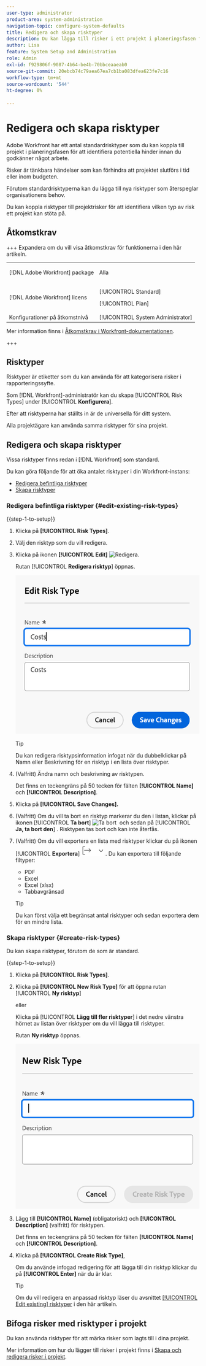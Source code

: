 ```yaml
---
user-type: administrator
product-area: system-administration
navigation-topic: configure-system-defaults
title: Redigera och skapa risktyper
description: Du kan lägga till risker i ett projekt i planeringsfasen för att identifiera potentiella hinder innan du godkänner något arbete. Risker är tänkbara händelser som kan förhindra att projektet slutförs i tid eller inom budgeten.
author: Lisa
feature: System Setup and Administration
role: Admin
exl-id: f929806f-9087-4b64-be4b-70bbceaaeab0
source-git-commit: 20ebcb74c79aea67ea7cb1ba083dfea623fe7c16
workflow-type: tm+mt
source-wordcount: '544'
ht-degree: 0%

---
```


# Redigera och skapa risktyper

<!--Audited: 03/2025-->

<!--DON'T DELETE, DRAFT OR HIDE THIS ARTICLE. IT IS LINKED TO THE PRODUCT, THROUGH THE CONTEXT SENSITIVE HELP LINKS.-->

Adobe Workfront har ett antal standardrisktyper som du kan koppla till projekt i planeringsfasen för att identifiera potentiella hinder innan du godkänner något arbete.

Risker är tänkbara händelser som kan förhindra att projektet slutförs i tid eller inom budgeten.

Förutom standardrisktyperna kan du lägga till nya risktyper som återspeglar organisationens behov.

Du kan koppla risktyper till projektrisker för att identifiera vilken typ av risk ett projekt kan stöta på.

## Åtkomstkrav

+++ Expandera om du vill visa åtkomstkrav för funktionerna i den här artikeln.

<table style="table-layout:auto"> 
 <col> 
 <col> 
 <tbody> 
  <tr> 
   <td>[!DNL Adobe Workfront] package</td> 
   <td><p>Alla</p></td> 
  </tr> 
  <tr> 
   <td>[!DNL Adobe Workfront] licens</td> 
   <td><p>[!UICONTROL Standard]</p>
       <p>[!UICONTROL Plan]</p></td>
  </tr> 
  <tr> 
   <td>Konfigurationer på åtkomstnivå</td> 
   <td>[!UICONTROL System Administrator]</td> 
  </tr> 
 </tbody> 
</table>

Mer information finns i [Åtkomstkrav i Workfront-dokumentationen](/help/quicksilver/administration-and-setup/add-users/access-levels-and-object-permissions/access-level-requirements-in-documentation.md).

+++

## Risktyper

Risktyper är etiketter som du kan använda för att kategorisera risker i rapporteringssyfte.

Som [!DNL Workfront]-administratör kan du skapa [!UICONTROL Risk Types] under [!UICONTROL **Konfigurera**].

Efter att risktyperna har ställts in är de universella för ditt system.

Alla projektägare kan använda samma risktyper för sina projekt.

## Redigera och skapa risktyper

Vissa risktyper finns redan i [!DNL Workfront] som standard.


Du kan göra följande för att öka antalet risktyper i din Workfront-instans:

* [Redigera befintliga risktyper](#edit-existing-risk-types)
* [Skapa risktyper](#create-risk-types)

### Redigera befintliga risktyper {#edit-existing-risk-types}

{{step-1-to-setup}}

1. Klicka på **[!UICONTROL Risk Types]**.
1. Välj den risktyp som du vill redigera.
1. Klicka på ikonen **[!UICONTROL Edit]** ![Redigera](assets/edit-icon.png).

   Rutan [!UICONTROL **Redigera risktyp**] öppnas.

   ![Redigera risktypsruta](assets/edit-risk-type-box.png)

   >[!TIP]
   >
   >Du kan redigera risktypsinformation infogat när du dubbelklickar på Namn eller Beskrivning för en risktyp i en lista över risktyper.

1. (Valfritt) Ändra namn och beskrivning av risktypen.

   Det finns en teckengräns på 50 tecken för fälten **[!UICONTROL Name]** och **[!UICONTROL Description]**.

1. Klicka på **[!UICONTROL Save Changes].**

1. (Valfritt) Om du vill ta bort en risktyp markerar du den i listan, klickar på ikonen [!UICONTROL **Ta bort**] ![Ta bort &#x200B;](assets/delete.png) och sedan på [!UICONTROL **Ja, ta bort den**] . Risktypen tas bort och kan inte återfås.

1. (Valfritt) Om du vill exportera en lista med risktyper klickar du på ikonen [!UICONTROL **Exportera**] ![Exportera &#x200B;](assets/export-icon.png) . Du kan exportera till följande filtyper:

   * PDF
   * Excel
   * Excel (xlsx)
   * Tabbavgränsad

   >[!TIP]
   >
   >   Du kan först välja ett begränsat antal risktyper och sedan exportera dem för en mindre lista.

### Skapa risktyper {#create-risk-types}

Du kan skapa risktyper, förutom de som är standard.

{{step-1-to-setup}}

1. Klicka på **[!UICONTROL Risk Types]**.

1. Klicka på **[!UICONTROL New Risk Type]** för att öppna rutan [!UICONTROL **Ny risktyp**]

   eller

   Klicka på [!UICONTROL **Lägg till fler risktyper**] i det nedre vänstra hörnet av listan över risktyper om du vill lägga till risktyper.

   Rutan **Ny risktyp** öppnas.

   ![Ny risktypsruta](assets/new-risk-type-box.png)

1. Lägg till **[!UICONTROL Name]** (obligatoriskt) och **[!UICONTROL Description]** (valfritt) för risktypen.

   Det finns en teckengräns på 50 tecken för fälten **[!UICONTROL Name]** och **[!UICONTROL Description]**.

1. Klicka på **[!UICONTROL Create Risk Type]**,

   Om du använde infogad redigering för att lägga till din risktyp klickar du på **[!UICONTROL Enter]** när du är klar.

   >[!TIP]
   >
   >Om du vill redigera en anpassad risktyp läser du avsnittet [[!UICONTROL Edit existing] risktyper &#x200B;](#edit-existing-risk-types) i den här artikeln.

## Bifoga risker med risktyper i projekt

Du kan använda risktyper för att märka risker som lagts till i dina projekt.

Mer information om hur du lägger till risker i projekt finns i [Skapa och redigera risker i projekt](../../../manage-work/projects/define-a-business-case/create-edit-risks-on-projects.md).
